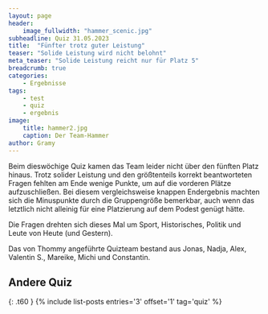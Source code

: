 ```yaml
---
layout: page
header:
    image_fullwidth: "hammer_scenic.jpg"
subheadline: Quiz 31.05.2023
title:  "Fünfter trotz guter Leistung"
teaser: "Solide Leistung wird nicht belohnt"
meta_teaser: "Solide Leistung reicht nur für Platz 5"
breadcrumb: true
categories:
    - Ergebnisse
tags:
    - test
    - quiz
    - ergebnis
image:
    title: hammer2.jpg
    caption: Der Team-Hammer
author: Gramy
---
```


Beim dieswöchige Quiz kamen das Team leider nicht über den fünften Platz hinaus.
Trotz solider Leistung und den größtenteils korrekt beantworteten Fragen fehlten am Ende wenige Punkte, um auf die vorderen Plätze aufzuschließen.
Bei diesem vergleichsweise knappen Endergebnis machten sich die Minuspunkte durch die Gruppengröße bemerkbar, auch wenn das letztlich nicht alleinig für eine Platzierung auf dem Podest genügt hätte.

Die Fragen drehten sich dieses Mal um Sport, Historisches, Politik und Leute von Heute (und Gestern).

Das von Thommy angeführte Quizteam bestand aus Jonas, Nadja, Alex, Valentin S., Mareike, Michi und Constantin.


## Andere Quiz
{: .t60 }
{% include list-posts entries='3' offset='1' tag='quiz' %}
